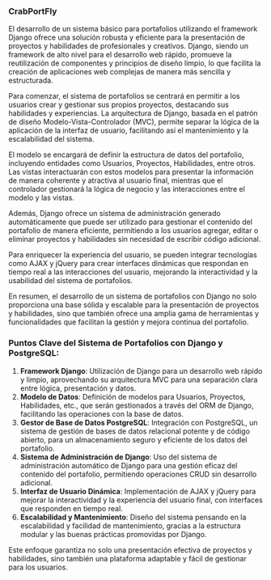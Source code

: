 ### CrabPortFly
El desarrollo de un sistema básico para portafolios utilizando el framework Django ofrece una solución robusta y eficiente para la presentación de proyectos y habilidades de profesionales y creativos. Django, siendo un framework de alto nivel para el desarrollo web rápido, promueve la reutilización de componentes y principios de diseño limpio, lo que facilita la creación de aplicaciones web complejas de manera más sencilla y estructurada.

Para comenzar, el sistema de portafolios se centrará en permitir a los usuarios crear y gestionar sus propios proyectos, destacando sus habilidades y experiencias. La arquitectura de Django, basada en el patrón de diseño Modelo-Vista-Controlador (MVC), permite separar la lógica de la aplicación de la interfaz de usuario, facilitando así el mantenimiento y la escalabilidad del sistema.

El modelo se encargará de definir la estructura de datos del portafolio, incluyendo entidades como Usuarios, Proyectos, Habilidades, entre otros. Las vistas interactuarán con estos modelos para presentar la información de manera coherente y atractiva al usuario final, mientras que el controlador gestionará la lógica de negocio y las interacciones entre el modelo y las vistas.

Además, Django ofrece un sistema de administración generado automáticamente que puede ser utilizado para gestionar el contenido del portafolio de manera eficiente, permitiendo a los usuarios agregar, editar o eliminar proyectos y habilidades sin necesidad de escribir código adicional.

Para enriquecer la experiencia del usuario, se pueden integrar tecnologías como AJAX y jQuery para crear interfaces dinámicas que respondan en tiempo real a las interacciones del usuario, mejorando la interactividad y la usabilidad del sistema de portafolios.

En resumen, el desarrollo de un sistema de portafolios con Django no solo proporciona una base sólida y escalable para la presentación de proyectos y habilidades, sino que también ofrece una amplia gama de herramientas y funcionalidades que facilitan la gestión y mejora continua del portafolio.

### Puntos Clave del Sistema de Portafolios con Django y PostgreSQL:

1. **Framework Django**: Utilización de Django para un desarrollo web rápido y limpio, aprovechando su arquitectura MVC para una separación clara entre lógica, presentación y datos.
2. **Modelo de Datos**: Definición de modelos para Usuarios, Proyectos, Habilidades, etc., que serán gestionados a través del ORM de Django, facilitando las operaciones con la base de datos.
3. **Gestor de Base de Datos PostgreSQL**: Integración con PostgreSQL, un sistema de gestión de bases de datos relacional potente y de código abierto, para un almacenamiento seguro y eficiente de los datos del portafolio.
4. **Sistema de Administración de Django**: Uso del sistema de administración automático de Django para una gestión eficaz del contenido del portafolio, permitiendo operaciones CRUD sin desarrollo adicional.
5. **Interfaz de Usuario Dinámica**: Implementación de AJAX y jQuery para mejorar la interactividad y la experiencia del usuario final, con interfaces que responden en tiempo real.
6. **Escalabilidad y Mantenimiento**: Diseño del sistema pensando en la escalabilidad y facilidad de mantenimiento, gracias a la estructura modular y las buenas prácticas promovidas por Django.

Este enfoque garantiza no solo una presentación efectiva de proyectos y habilidades, sino también una plataforma adaptable y fácil de gestionar para los usuarios.

